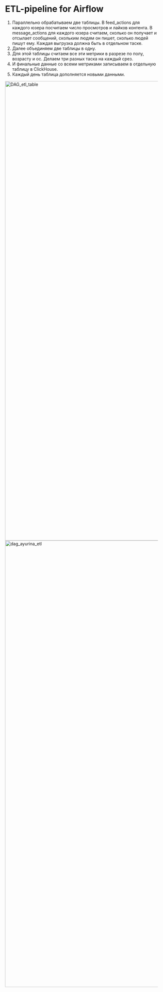 # ETL-pipeline for Airflow

1. Параллельно обрабатываем две таблицы. В feed_actions для каждого юзера посчитаем число просмотров и лайков контента. В message_actions для каждого юзера считаем, сколько он получает и отсылает сообщений, скольким людям он пишет, сколько людей пишут ему. Каждая выгрузка должна быть в отдельном таске.
2. Далее объединяем две таблицы в одну.
3. Для этой таблицы считаем все эти метрики в разрезе по полу, возрасту и ос. Делаем три разных таска на каждый срез.
4. И финальные данные со всеми метриками записываем в отдельную таблицу в ClickHouse.
5. Каждый день таблица дополняется новыми данными.


<img width="1507" alt="DAG_etl_table" src="https://github.com/yurina5t/etl/assets/93882842/2589dec7-021c-4117-b31b-643cc091a804">
<img width="1465" alt="dag_ayurina_etl" src="https://github.com/yurina5t/etl/assets/93882842/bd6c94f1-807c-4d75-9baf-369f1697311a">

